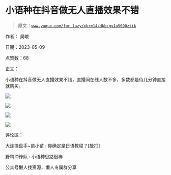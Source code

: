 # 小语种在抖音做无人直播效果不错

> 原文：[`www.yuque.com/for_lazy/xkrm14/dkbcgv1n5690ztik`](https://www.yuque.com/for_lazy/xkrm14/dkbcgv1n5690ztik)



作者： 昊峻



日期：2023-05-09



点赞数：68

<ne-card data-card-name="hr" data-card-type="block" id="f68KR" data-event-boundary="card">

正文：



小语种在抖音做无人直播效果不错，直播间在线人数不多，多数都是待几分钟直接就购买。



<ne-card data-card-name="image" data-card-type="inline" id="ec7er" data-event-boundary="card">![](img/ad07f266ad7e587ab7fc601c6bbc68da.png)</ne-card>



<ne-card data-card-name="image" data-card-type="inline" id="RepP5" data-event-boundary="card">![](img/c773dea24fc103fc1bb8e56a77a238b0.png)</ne-card>



<ne-card data-card-name="image" data-card-type="inline" id="lrm6z" data-event-boundary="card">![](img/011e2fe9e31027599c403d9d1ea64466.png)</ne-card>



<ne-card data-card-name="image" data-card-type="inline" id="m2zBa" data-event-boundary="card">![](img/24beb823749ef56aaf3971db6bbe282b.png)</ne-card>

<ne-card data-card-name="hr" data-card-type="block" id="QFytD" data-event-boundary="card">

评论区：



大连操盘手~苗小苗 : 你确定是日语教程？[敲打]



野鸭冲锋队 : 小语种思路很棒

<ne-card data-card-name="hr" data-card-type="block" id="ho41I" data-event-boundary="card">

公众号懒人找资源，懒人专属群分享

</ne-card></ne-card></ne-card>